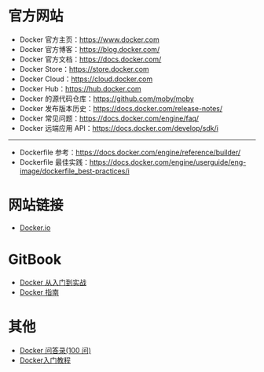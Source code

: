# 官方网站
- Docker 官方主页：https://www.docker.com
- Docker 官方博客：https://blog.docker.com/
- Docker 官方文档：https://docs.docker.com/
- Docker Store：https://store.docker.com
- Docker Cloud：https://cloud.docker.com
- Docker Hub：https://hub.docker.com
- Docker 的源代码仓库：https://github.com/moby/moby
- Docker 发布版本历史：https://docs.docker.com/release-notes/
- Docker 常见问题：https://docs.docker.com/engine/faq/
- Docker 远端应用 API：https://docs.docker.com/develop/sdk/i

---

- Dockerfile 参考：https://docs.docker.com/engine/reference/builder/
- Dockerfile 最佳实践：https://docs.docker.com/engine/userguide/eng-image/dockerfile_best-practices/i

# 网站链接

- [Docker.io](http://dockone.io/)

# GitBook

- [Docker 从入门到实战](https://yeasy.gitbooks.io/docker_practice/)
- [Docker 指南](https://doc.yonyoucloud.com/doc/chinese_docker/index.html)

# 其他

- [Docker 问答录(100 问)](https://blog.lab99.org/post/docker-2016-07-14-faq.html)
- [Docker入门教程](http://dockone.io/article/101)
